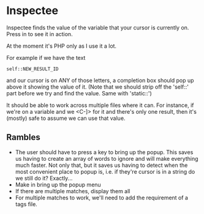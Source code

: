 # Inspectee


Inspectee finds the value of the variable that your cursor is currently on.
Press <leader>in to see it in action.


At the moment it's PHP only as I use it a lot.

For example if we have the text

`self::NEW_RESULT_ID`

and our cursor is on ANY of those letters, a completion box should pop up above it showing the value of it.
(Note that we should strip off the 'self::' part before we try and find the value. Same with 'static::')

It should be able to work across multiple files where it can. For instance, if we're on a variable and we <C-]> for it and there's only one result, then it's (mostly) safe to assume we can use that value.


## Rambles

- The user should have to press a key to bring up the popup. This saves us having to create an array of words to ignore and will make everything much faster. Not only that, but it saves us having to detect when the most convenient place to popup is, i.e. if they're cursor is in a string do we still do it? Exactly...
- Make <leader>in bring up the popup menu 
- If there are multiple matches, display them all
- For multiple matches to work, we'll need to add the requirement of a tags file.
